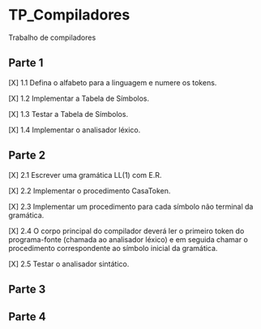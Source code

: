 # TP_Compiladores
Trabalho de compiladores

## Parte 1
[X] 1.1 Defina o alfabeto para a linguagem e numere os tokens.

[X] 1.2 Implementar a Tabela de Símbolos.

[X] 1.3 Testar a Tabela de Símbolos.

[X] 1.4 Implementar o analisador léxico.

## Parte 2
[X] 2.1 Escrever uma gramática LL(1) com E.R.

[X] 2.2 Implementar o procedimento CasaToken.

[X] 2.3 Implementar um procedimento para cada símbolo não terminal da gramática.

[X] 2.4 O corpo principal do compilador deverá ler o primeiro token do programa-fonte
(chamada ao analisador léxico) e em seguida chamar o procedimento
correspondente ao símbolo inicial da gramática.

[X] 2.5 Testar o analisador sintático.

## Parte 3

## Parte 4
